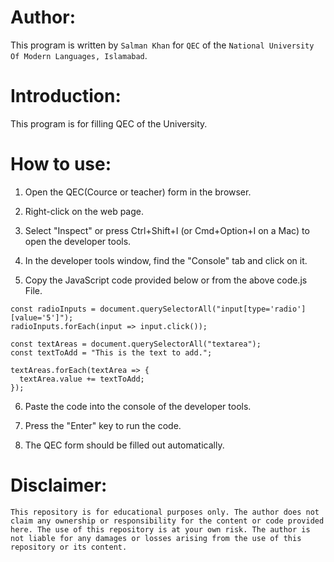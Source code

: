 # Author:

This program is written by `Salman Khan` for `QEC` of the `National University Of Modern Languages, Islamabad`.

# Introduction:
This program is for filling QEC of the University.

# How to use:

1. Open the QEC(Cource or teacher) form in the browser.

2. Right-click on the web page.

3. Select "Inspect" or press Ctrl+Shift+I (or Cmd+Option+I on a Mac) to open the developer tools.

4. In the developer tools window, find the "Console" tab and click on it.

5. Copy the JavaScript code provided below or from the above code.js File.
```
const radioInputs = document.querySelectorAll("input[type='radio'][value='5']");
radioInputs.forEach(input => input.click());

const textAreas = document.querySelectorAll("textarea");
const textToAdd = "This is the text to add.";

textAreas.forEach(textArea => {
  textArea.value += textToAdd;
});
```

6. Paste the code into the console of the developer tools.

7. Press the "Enter" key to run the code.

8. The QEC form should be filled out automatically.

# Disclaimer:
`This repository is for educational purposes only. The author does not claim any ownership or responsibility for the content or code provided here. The use of this repository is at your own risk. The author is not liable for any damages or losses arising from the use of this repository or its content.`
